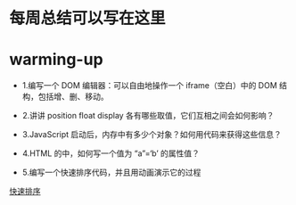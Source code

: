 # 每周总结可以写在这里

# warming-up

- 1.编写一个 DOM 编辑器：可以自由地操作一个 iframe（空白）中的 DOM 结构，包括增、删、移动。

- 2.讲讲 position float display 各有哪些取值，它们互相之间会如何影响？

- 3.JavaScript 启动后，内存中有多少个对象？如何用代码来获得这些信息？

- 4.HTML 的中，如何写一个值为 “a”=‘b’ 的属性值？

- 5.编写一个快速排序代码，并且用动画演示它的过程

 [快速排序](https://jtr354.github.io/Frontend-01-Template/)
